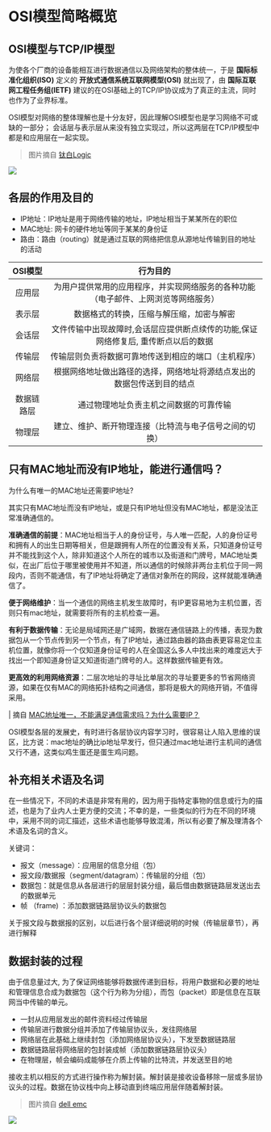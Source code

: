 # OSI模型简略概览


## OSI模型与TCP/IP模型


为使各个厂商的设备能相互进行数据通信以及网络架构的整体统一，于是 **国际标准化组织(ISO)** 定义的 **开放式通信系统互联网模型(OSI)** 就出现了，由 **国际互联网工程任务组(IETF)** 建议的在OSI基础上的TCP/IP协议成为了真正的主流，同时也作为了业界标准。

OSI模型对网络的整体理解也是十分友好，因此理解OSI模型也是学习网络不可或缺的一部分； 会话层与表示层从来没有独立实现过，所以这两层在TCP/IP模型中都是和应用层在一起实现。

> 图片摘自 [钛白Logic](https://www.cnblogs.com/qishui/p/5428938.html)

![](https://i.postimg.cc/tCT1jSpt/2019-08-02-170123.png)


## 各层的作用及目的

* IP地址：IP地址是用于网络传输的地址，IP地址相当于某某所在的职位
* MAC地址: 网卡的硬件地址等同于某某的身份证
* 路由：路由（routing）就是通过互联的网络把信息从源地址传输到目的地址的活动

|OSI模型|行为目的|
|:-:|:-:|
|应用层|为用户提供常用的应用程序，并实现网络服务的各种功能（电子邮件、上网浏览等网络服务）|
|表示层|数据格式的转换，压缩与解压缩，加密与解密|
|会话层|文件传输中出现故障时,会话层应提供断点续传的功能,保证网络修复后, 重传断点以后的数据|
|传输层|传输层则负责将数据可靠地传送到相应的端口（主机程序）|
|网络层|根据网络地址做出路径的选择，网络地址将源结点发出的数据包传送到目的结点|
|数据链路层|通过物理地址负责主机之间数据的可靠传输|
|物理层|建立、维护、断开物理连接（比特流与电子信号之间的切换）|

## 只有MAC地址而没有IP地址，能进行通信吗？

为什么有唯一的MAC地址还需要IP地址?

其实只有MAC地址而没有IP地址，或是只有IP地址但没有MAC地址，都是没法正常准确通信的。

**准确通信的前提**：MAC地址相当于人的身份证号，与人唯一匹配，人的身份证号和拥有人的出生日期等相关，但是跟拥有人所在的位置没有关系，只知道身份证号并不能找到这个人，除非知道这个人所在的城市以及街道和门牌号，MAC地址类似，在出厂后位于哪里被使用并不知道，所以通信的时候除非两台主机位于同一网段内，否则不能通信，有了IP地址将确定了通信对象所在的网段，这样就能准确通信了。

**便于网络维护**：当一个通信的网络主机发生故障时，有IP更容易地为主机位置，否则只有mac地址，就需要将所有的主机检查一遍。

**有利于数据传输**：无论是局域网还是广域网，数据在通信链路上的传播，表现为数据包从一个节点传到另一个节点，有了IP地址，通过路由器的路由表更容易定位主机位置，就像你将一个仅知道身份证号的人在全国这么多人中找出来的难度远大于找出一个即知道身份证又知道街道门牌号的人。这样数据传输更有效。

**更高效的利用网络资源**：二层次地址的寻址比单层次的寻址要更多的节省网络资源，如果在仅有MAC的网络拓扑结构之间通信，那将是极大的网络开销，不值得采用。

| 摘自 [MAC地址唯一，不能满足通信需求吗？为什么需要IP？](https://new.qq.com/omn/20181008/20181008A0LOUY.html)

OSI模型各层的发展史，有时进行各层协议内容学习时，很容易让人陷入思维的误区，比方说：mac地址的确比ip地址早发行，但只通过mac地址进行主机间的通信又行不通，这类似鸡生蛋还是蛋生鸡问题。

## 补充相关术语及名词

在一些情况下，不同的术语是非常有用的，因为用于指特定事物的信息或行为的描述，也是为了业内人士更方便的交流；不幸的是，一些类似的行为在不同的环境中，采用不同的词汇描述，这些术语也能够导致混淆，所以有必要了解及理清各个术语及名词的含义。

关键词：

* 报文（message）：应用层的信息分组（包） 
* 报文段/数据报（segment/datagram）：传输层的分组（包）
* 数据包：就是信息从各层进行的层层封装分组，最后借由数据链路层发送出去的数据单元
* 帧 （frame) ：添加数据链路层协议头的数据包

关于报文段与数据报的区别，以后进行各个层详细说明的时候（传输层章节），再进行解释


## 数据封装的过程

由于信息量过大, 为了保证网络能够将数据传递到目标，将用户数据和必要的地址和管理信息合成为数据包（这个行为称为分组），而包（packet）即是信息在互联网当中传输的单元。

* 一封从应用层发出的邮件资料经过传输层
* 传输层进行数据分组并添加了传输层协议头，发往网络层
* 网络层在此基础上继续封包（添加网络层协议头），下发至数据链路层
* 数据链路层将网络层的包封装成帧（添加数据链路层协议头）
* 在物理层，帧会编码成能够在介质上传输的比特流，并发送至目的地

接收主机以相反的方式进行操作称为解封装。解封装是接收设备移除一层或多层协议头的过程。数据在协议栈中向上移动直到终端应用层伴随着解封装。


> 图片摘自 [dell emc](https://community.emc.com)

![](https://i.postimg.cc/9fcS0TGq/image004.jpg)

<!--
## 经过数据链路的包

![](https://i.postimg.cc/Njv7WDCB/Snipaste-2019-08-05-10-23-44.png)

-->




